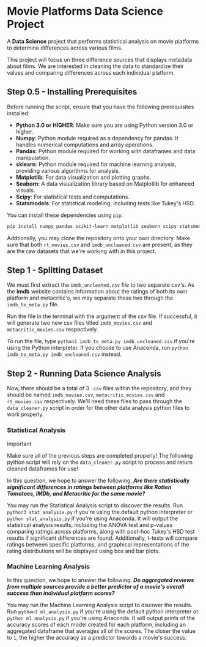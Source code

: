 # Movie Platforms Data Science Project

A **Data Science** project that performs statistical analysis on movie platforms to determine differences across various films.

This project will focus on three difference sources that displays metadata about films. We are interested in cleaning the data to standardize their values and comparing differences across each individual platform.

## Step 0.5 - Installing Prerequisites

Before running the script, ensure that you have the following prerequisites installed:

- **Python 3.0 or HIGHER**: Make sure you are using Python version 3.0 or higher.
- **Numpy**: Python module required as a dependency for pandas. It handles numerical computations and array operations.
- **Pandas**: Python module required for working with dataframes and data manipulation.
- **sklearn**: Python module required for machine learning analysis, providing various algorithms for analysis.
- **Matplotlib**: For data visualization and plotting graphs.
- **Seaborn**: A data visualization library based on Matplotlib for enhanced visuals.
- **Scipy**: For statistical tests and computations.
- **Statsmodels**: For statistical modeling, including tests like Tukey's HSD.

You can install these dependencies using `pip`:

```bash
pip install numpy pandas scikit-learn matplotlib seaborn scipy statsmodels
```


Addtionally, you may clone the repository onto your own directory. Make sure that both `rt_movies.csv` and `imdb_uncleaned.csv` are present, as they are the raw datasets that we're working with in this project.

## Step 1 - Splitting Dataset

We must first extract the `imdb_uncleaned.csv` file to two separate *csv's*. As the **imdb** website contains information about the ratings of both its own platform and metacritic's, we may separate these two through the `imdb_to_meta.py` file.

Run the file in the terminal with the argument of the csv file. If successful, it will generate two new csv files titled `imdb_movies.csv` and `metacritic_movies.csv` respectively.

To run the file, type `python3 imdb_to_meta.py imdb_uncleaned.csv` if you're using the Python interpreter. If you choose to use Anaconda, run `python imdb_to_meta.py imdb_uncleaned.csv` instead.

## Step 2 - Running Data Science Analysis

Now, there should be a total of 3 `.csv` files within the repository, and they should be named `imdb_movies.csv`, `metacritic_movies.csv` and `rt_movies.csv` respectively. We'll need these files to pass through the `data_cleaner.py` script in order for the other data analysis python files to work properly.

### Statistical Analysis

> [!IMPORTANT]
> Make sure all of the previous steps are completed properly! The following python script will rely on the `data_cleaner.py` script to process and return cleaned dataframes for use!

In this question, we hope to answer the following: ***Are there statistically significant differences in ratings between platforms like Rotten Tomatoes, IMDb, and Metacritic for the same movie?***

You may run the Statistical Analysis script to discover the results. Run `python3 stat_analysis.py` if you're using the default python interpreter or `python stat_analysis.py` if you're using Anaconda.
It will output the statistical analysis results, including the ANOVA test and p-values comparing ratings across platforms, along with post-hoc Tukey's HSD test results if significant differences are found. Additionally, t-tests will compare ratings between specific platforms, and graphical representations of the rating distributions will be displayed using box and bar plots.

### Machine Learning Analysis

In this question, we hope to answer the following: ***Do aggregated reviews from multiple sources provide a better predictor of a movie's overall success than individual platform scores?***

You may run the Machine Learning Analysis script to discover the results. Run `python3 ml_analysis.py` if you're using the default python interpreter or `python ml_analysis.py` if you're using Anaconda.
It will output prints of the accuracy scores of each model created for each platform, including an aggregated dataframe that averages all of the scores. The closer the value to `1`, the higher the accuracy as a predictor towards a movie's success.

